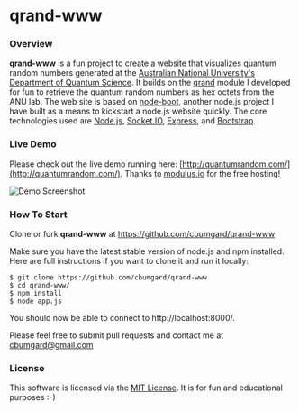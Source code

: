 # qrand-www


### Overview

__qrand-www__ is a fun project to create a website that visualizes quantum random numbers generated at the [Australian National University's Department of Quantum Science](http://photonics.anu.edu.au/qoptics/Research/qrng.php). It builds on the [qrand](https://github.com/cbumgard/node-qrand) module I developed for fun to retrieve the quantum random numbers as hex octets from the ANU lab. The web site is based on [node-boot](https://github.com/cbumgard/node-boot), another node.js project I have built as a means to kickstart a node.js website quickly. The core technologies used are [Node.js](http://nodejs.org/), [Socket.IO](http://socket.io/), [Express](http://expressjs.com/), and [Bootstrap](http://twitter.github.com/bootstrap/).

### Live Demo

Please check out the live demo running here: [http://quantumrandom.com/](http://quantumrandom.com/). Thanks to [modulus.io](https://modulus.io/) for the free hosting!

![Demo Screenshot](http://content.screencast.com/users/cbumgard/folders/Jing/media/f21564bc-5c90-4dc6-a40a-1ed30a57d8e5/00000089.png)

### How To Start

Clone or fork __qrand-www__ at https://github.com/cbumgard/qrand-www

Make sure you have the latest stable version of node.js and npm installed. Here are full instructions if you want to clone it and run it locally:

    $ git clone https://github.com/cbumgard/qrand-www
    $ cd qrand-www/
    $ npm install
    $ node app.js

You should now be able to connect to http://localhost:8000/.

Please feel free to submit pull requests and contact me at [cbumgard@gmail.com](mailto:cbumgard@gmail.com)

### License

This software is licensed via the [MIT License](https://github.com/cbumgard/qrand-www/blob/master/LICENSE). It is for fun and educational purposes :-)
